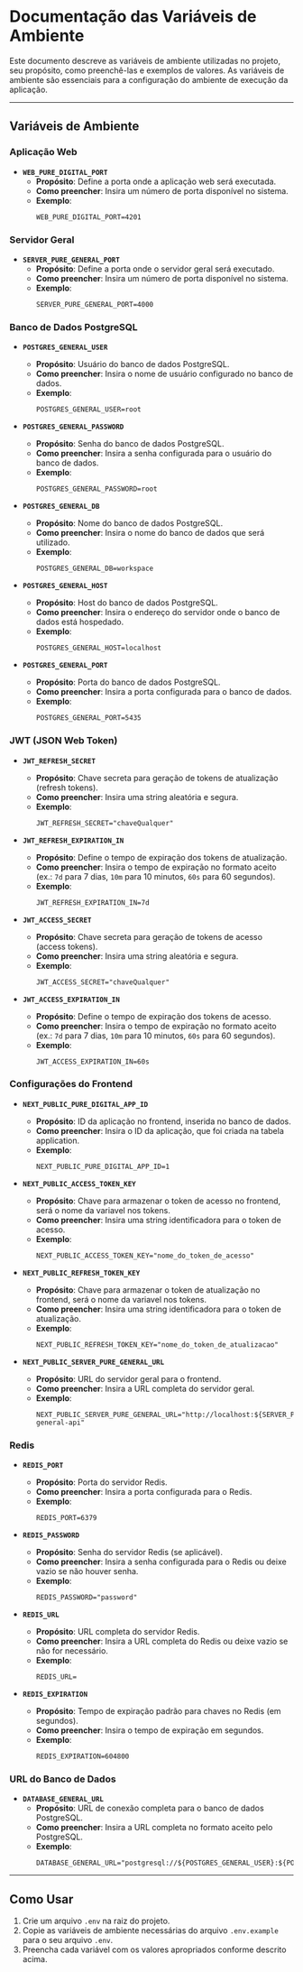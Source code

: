 # Documentação das Variáveis de Ambiente

Este documento descreve as variáveis de ambiente utilizadas no projeto, seu propósito, como preenchê-las e exemplos de valores. As variáveis de ambiente são essenciais para a configuração do ambiente de execução da aplicação.

---

## Variáveis de Ambiente

### Aplicação Web
- **`WEB_PURE_DIGITAL_PORT`**  
  - **Propósito**: Define a porta onde a aplicação web será executada.  
  - **Como preencher**: Insira um número de porta disponível no sistema.  
  - **Exemplo**:  
    ```
    WEB_PURE_DIGITAL_PORT=4201
    ```

### Servidor Geral
- **`SERVER_PURE_GENERAL_PORT`**  
  - **Propósito**: Define a porta onde o servidor geral será executado.  
  - **Como preencher**: Insira um número de porta disponível no sistema.  
  - **Exemplo**:  
    ```
    SERVER_PURE_GENERAL_PORT=4000
    ```

### Banco de Dados PostgreSQL
- **`POSTGRES_GENERAL_USER`**  
  - **Propósito**: Usuário do banco de dados PostgreSQL.  
  - **Como preencher**: Insira o nome de usuário configurado no banco de dados.  
  - **Exemplo**:  
    ```
    POSTGRES_GENERAL_USER=root
    ```

- **`POSTGRES_GENERAL_PASSWORD`**  
  - **Propósito**: Senha do banco de dados PostgreSQL.  
  - **Como preencher**: Insira a senha configurada para o usuário do banco de dados.  
  - **Exemplo**:  
    ```
    POSTGRES_GENERAL_PASSWORD=root
    ```

- **`POSTGRES_GENERAL_DB`**  
  - **Propósito**: Nome do banco de dados PostgreSQL.  
  - **Como preencher**: Insira o nome do banco de dados que será utilizado.  
  - **Exemplo**:  
    ```
    POSTGRES_GENERAL_DB=workspace
    ```

- **`POSTGRES_GENERAL_HOST`**  
  - **Propósito**: Host do banco de dados PostgreSQL.  
  - **Como preencher**: Insira o endereço do servidor onde o banco de dados está hospedado.  
  - **Exemplo**:  
    ```
    POSTGRES_GENERAL_HOST=localhost
    ```

- **`POSTGRES_GENERAL_PORT`**  
  - **Propósito**: Porta do banco de dados PostgreSQL.  
  - **Como preencher**: Insira a porta configurada para o banco de dados.  
  - **Exemplo**:  
    ```
    POSTGRES_GENERAL_PORT=5435
    ```

### JWT (JSON Web Token)
- **`JWT_REFRESH_SECRET`**  
  - **Propósito**: Chave secreta para geração de tokens de atualização (refresh tokens).  
  - **Como preencher**: Insira uma string aleatória e segura.  
  - **Exemplo**:  
    ```
    JWT_REFRESH_SECRET="chaveQualquer"
    ```

- **`JWT_REFRESH_EXPIRATION_IN`**  
  - **Propósito**: Define o tempo de expiração dos tokens de atualização.  
  - **Como preencher**: Insira o tempo de expiração no formato aceito (ex.: `7d` para 7 dias, `10m` para 10 minutos, `60s` para 60 segundos).  
  - **Exemplo**:  
    ```
    JWT_REFRESH_EXPIRATION_IN=7d
    ```

- **`JWT_ACCESS_SECRET`**  
  - **Propósito**: Chave secreta para geração de tokens de acesso (access tokens).  
  - **Como preencher**: Insira uma string aleatória e segura.  
  - **Exemplo**:  
    ```
    JWT_ACCESS_SECRET="chaveQualquer"
    ```

- **`JWT_ACCESS_EXPIRATION_IN`**  
  - **Propósito**: Define o tempo de expiração dos tokens de acesso.  
  - **Como preencher**: Insira o tempo de expiração no formato aceito (ex.: `7d` para 7 dias, `10m` para 10 minutos, `60s` para 60 segundos).  
  - **Exemplo**:  
    ```
    JWT_ACCESS_EXPIRATION_IN=60s
    ```

### Configurações do Frontend
- **`NEXT_PUBLIC_PURE_DIGITAL_APP_ID`**  
  - **Propósito**: ID da aplicação no frontend, inserida no banco de dados.  
  - **Como preencher**: Insira o ID da aplicação, que foi criada na tabela application.  
  - **Exemplo**:  
    ```
    NEXT_PUBLIC_PURE_DIGITAL_APP_ID=1
    ```

- **`NEXT_PUBLIC_ACCESS_TOKEN_KEY`**  
  - **Propósito**: Chave para armazenar o token de acesso no frontend, será o nome da variavel nos tokens.  
  - **Como preencher**: Insira uma string identificadora para o token de acesso.  
  - **Exemplo**:  
    ```
    NEXT_PUBLIC_ACCESS_TOKEN_KEY="nome_do_token_de_acesso"
    ```

- **`NEXT_PUBLIC_REFRESH_TOKEN_KEY`**  
  - **Propósito**: Chave para armazenar o token de atualização no frontend, será o nome da variavel nos tokens.  
  - **Como preencher**: Insira uma string identificadora para o token de atualização.  
  - **Exemplo**:  
    ```
    NEXT_PUBLIC_REFRESH_TOKEN_KEY="nome_do_token_de_atualizacao"
    ```

- **`NEXT_PUBLIC_SERVER_PURE_GENERAL_URL`**  
  - **Propósito**: URL do servidor geral para o frontend.  
  - **Como preencher**: Insira a URL completa do servidor geral.  
  - **Exemplo**:  
    ```
    NEXT_PUBLIC_SERVER_PURE_GENERAL_URL="http://localhost:${SERVER_PURE_GENERAL_PORT}/pure-general-api"
    ```

### Redis
- **`REDIS_PORT`**  
  - **Propósito**: Porta do servidor Redis.  
  - **Como preencher**: Insira a porta configurada para o Redis.  
  - **Exemplo**:  
    ```
    REDIS_PORT=6379
    ```

- **`REDIS_PASSWORD`**  
  - **Propósito**: Senha do servidor Redis (se aplicável).  
  - **Como preencher**: Insira a senha configurada para o Redis ou deixe vazio se não houver senha.  
  - **Exemplo**:  
    ```
    REDIS_PASSWORD="password"
    ```

- **`REDIS_URL`**  
  - **Propósito**: URL completa do servidor Redis.  
  - **Como preencher**: Insira a URL completa do Redis ou deixe vazio se não for necessário.  
  - **Exemplo**:  
    ```
    REDIS_URL=
    ```

- **`REDIS_EXPIRATION`**  
  - **Propósito**: Tempo de expiração padrão para chaves no Redis (em segundos).  
  - **Como preencher**: Insira o tempo de expiração em segundos.  
  - **Exemplo**:  
    ```
    REDIS_EXPIRATION=604800
    ```

### URL do Banco de Dados
- **`DATABASE_GENERAL_URL`**  
  - **Propósito**: URL de conexão completa para o banco de dados PostgreSQL.  
  - **Como preencher**: Insira a URL completa no formato aceito pelo PostgreSQL.  
  - **Exemplo**:  
    ```
    DATABASE_GENERAL_URL="postgresql://${POSTGRES_GENERAL_USER}:${POSTGRES_GENERAL_PASSWORD}@${POSTGRES_GENERAL_HOST}:${POSTGRES_GENERAL_PORT}/${POSTGRES_GENERAL_DB}"
    ```

---

## Como Usar

1. Crie um arquivo `.env` na raiz do projeto.
2. Copie as variáveis de ambiente necessárias do arquivo `.env.example` para o seu arquivo `.env`.
3. Preencha cada variável com os valores apropriados conforme descrito acima.

